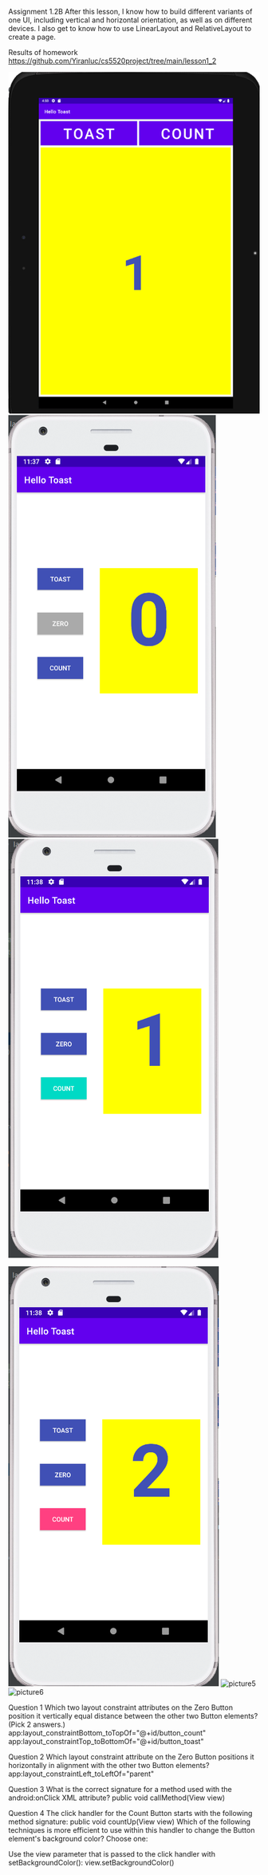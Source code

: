 Assignment 1.2B
After this lesson, I know how to build different variants of one UI, including vertical and horizontal orientation, as well as on different devices. I also get to know how to use LinearLayout and RelativeLayout to create a page.

Results of homework
https://github.com/Yiranluc/cs5520project/tree/main/lesson1_2

![picture1](pictures/assignment_1.3_1.png)
![picture2](pictures/assignment_1.3_2.png)
![picture3](pictures/assignment_1.3_3.png)

![picture4](pictures/assignment_1.3_4.png)
![picture5](pictures/assignment_1.3_5.png)
![picture6](pictures/assignment_1.3_6.png)




Question 1
Which two layout constraint attributes on the Zero Button position it vertically equal distance between the other two Button elements? (Pick 2 answers.)
app:layout_constraintBottom_toTopOf="@+id/button_count"
app:layout_constraintTop_toBottomOf="@+id/button_toast"


Question 2
Which layout constraint attribute on the Zero Button positions it horizontally in alignment with the other two Button elements?
app:layout_constraintLeft_toLeftOf="parent"


Question 3
What is the correct signature for a method used with the android:onClick XML attribute?
public void callMethod(View view)


Question 4
The click handler for the Count Button starts with the following method signature:
public void countUp(View view)
Which of the following techniques is more efficient to use within this handler to change the Button element's background color? Choose one:

Use the view parameter that is passed to the click handler with setBackgroundColor(): view.setBackgroundColor()
